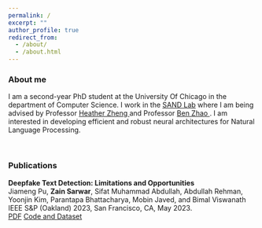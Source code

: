 ```yaml
---
permalink: /
excerpt: ""
author_profile: true
redirect_from: 
  - /about/
  - /about.html
---
```


<head>
<link rel="stylesheet" href="https://cdn.jsdelivr.net/npm/bootstrap@4.3.1/dist/css/bootstrap.min.css" integrity="sha384-ggOyR0iXCbMQv3Xipma34MD+dH/1fQ784/j6cY/iJTQUOhcWr7x9JvoRxT2MZw1T" crossorigin="anonymous">
</head>

<div>

<h3>About me</h3>

I am a second-year PhD student at the University Of Chicago in the department of Computer Science. I work in the <a href="https://sandlab.cs.uchicago.edu/">SAND Lab</a> where I am being advised by Professor <a href="http://people.cs.uchicago.edu/~htzheng/"> Heather Zheng </a> and Professor <a href="http://people.cs.uchicago.edu/~ravenben/"> Ben Zhao </a>. I am interested in developing efficient and robust neural architectures for Natural Language Processing.

</div>

<div>
<br>
<h3>Publications</h3>

<b>Deepfake Text Detection: Limitations and Opportunities</b>
<br>Jiameng Pu, <b>Zain Sarwar</b>, Sifat Muhammad Abdullah, Abdullah Rehman, Yoonjin Kim, Parantapa Bhattacharya, Mobin Javed, and Bimal Viswanath
<br>IEEE S&P (Oakland) 2023, San Francisco, CA, May 2023.
<br>
<a href="https://zainsarwar865.github.io/Papers/DeepfakeText_SP23.pdf" class="btn-sm btn-success text-decoration-none">PDF</a>
<a href="https://github.com/jmpu/DeepfakeTextDetection" class="btn-sm btn-danger text-decoration-none">Code and Dataset</a>
</div>